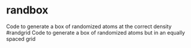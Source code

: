 # randbox
Code to generate a box of randomized atoms at the correct density
#randgrid
Code to generate a box of randomized atoms but in an equally spaced grid
